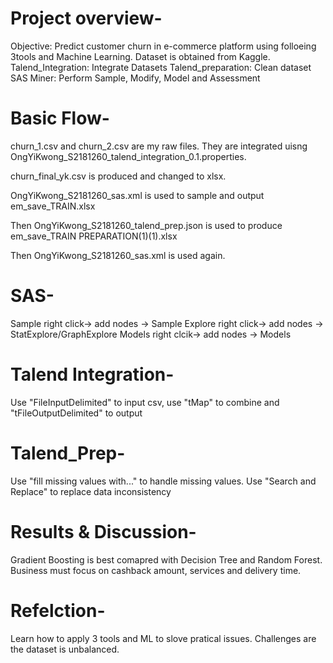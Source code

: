 # Project overview-
Objective: Predict customer churn in e-commerce platform using folloeing 3tools and Machine Learning.
Dataset is obtained from Kaggle.
Talend_Integration: Integrate Datasets
Talend_preparation: Clean dataset
SAS Miner: Perform Sample, Modify, Model and Assessment

# Basic Flow-
churn_1.csv and churn_2.csv are my raw files. They are integrated uisng OngYiKwong_S2181260_talend_integration_0.1.properties.

churn_final_yk.csv is produced and changed to xlsx.

OngYiKwong_S2181260_sas.xml is used to sample and output em_save_TRAIN.xlsx

Then OngYiKwong_S2181260_talend_prep.json is used to produce em_save_TRAIN PREPARATION(1)(1).xlsx

Then OngYiKwong_S2181260_sas.xml is used again.

# SAS-
Sample right click-> add nodes -> Sample
Explore right click-> add nodes -> StatExplore/GraphExplore
Models right clcik-> add nodes -> Models


# Talend Integration-
Use "FileInputDelimited" to input csv, use "tMap" to combine and "tFileOutputDelimited" to output

# Talend_Prep-
Use "fill missing values with..." to handle missing values. Use "Search and Replace" to replace data inconsistency

# Results & Discussion-
Gradient Boosting is best comapred with Decision Tree and Random Forest. Business must focus on cashback amount, services and delivery time.

# Refelction-
Learn how to apply 3 tools and ML to slove pratical issues. Challenges are the dataset is unbalanced.
